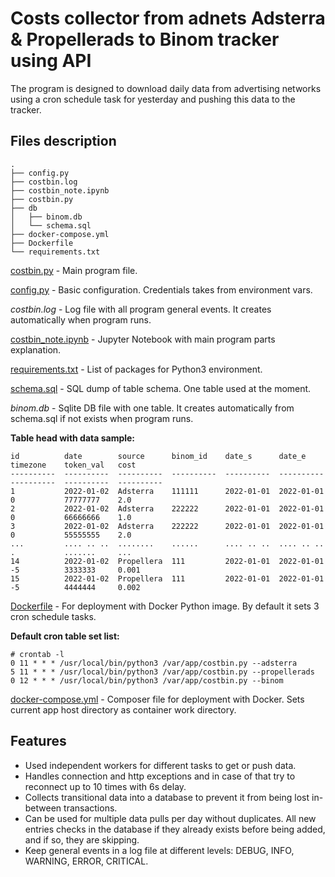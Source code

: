 # Costs collector from adnets Adsterra & Propellerads to Binom tracker using API

The program is designed to download daily data from advertising networks using a cron schedule task for yesterday and pushing this data to the tracker.

## Files description


```
.
├── config.py
├── costbin.log
├── costbin_note.ipynb
├── costbin.py
├── db
│   ├── binom.db
│   └── schema.sql
├── docker-compose.yml
├── Dockerfile
└── requirements.txt
```

[costbin.py](./costbin.py) - Main program file.

[config.py](./config.py) - Basic configuration. Credentials takes from environment vars.

*costbin.log* - Log file with all program general events. It creates automatically when program runs.

[costbin_note.ipynb](./costbin_note.ipynb) - Jupyter Notebook with main program parts explanation.

[requirements.txt](./requirements.txt) - List of packages for Python3 environment.

[schema.sql](./db/schema.sql) - SQL dump of table schema. One table used at the moment.

*binom.db* - Sqlite DB file with one table. It creates automatically from schema.sql if not exists when program runs. 

**Table head with data sample:**

```
id          date        source      binom_id    date_s      date_e      timezone    token_val   cost      
----------  ----------  ----------  ----------  ----------  ----------  ----------  ----------  ----------
1           2022-01-02  Adsterra    111111      2022-01-01  2022-01-01  0           77777777    2.0       
2           2022-01-02  Adsterra    222222      2022-01-01  2022-01-01  0           66666666    1.0       
3           2022-01-02  Adsterra    222222      2022-01-01  2022-01-01  0           55555555    2.0       
...         .... .. ..  ........    ......      .... .. ..  .... .. ..  .           .......     ...       
14          2022-01-02  Propellera  111         2022-01-01  2022-01-01  -5          3333333     0.001     
15          2022-01-02  Propellera  111         2022-01-01  2022-01-01  -5          4444444     0.002

```

[Dockerfile](./Dockerfile) - For deployment with Docker Python image. By default it sets 3 cron schedule tasks.

**Default cron table set list:**

```
# crontab -l
0 11 * * * /usr/local/bin/python3 /var/app/costbin.py --adsterra
5 11 * * * /usr/local/bin/python3 /var/app/costbin.py --propellerads
0 12 * * * /usr/local/bin/python3 /var/app/costbin.py --binom

```

[docker-compose.yml](./docker-compose.yml) - Composer file for deployment with Docker. Sets current app host directory as container work directory.


## Features


- Used independent workers for different tasks to get or push data.
- Handles connection and http exceptions and in case of that try to reconnect up to 10 times with 6s delay.
- Collects transitional data into a database to prevent it from being lost in-between transactions.
- Can be used for multiple data pulls per day without duplicates. All new entries checks in the database if they already exists before being added, and if so, they are skipping.
- Keep general events in a log file at different levels: DEBUG, INFO, WARNING, ERROR, CRITICAL.






